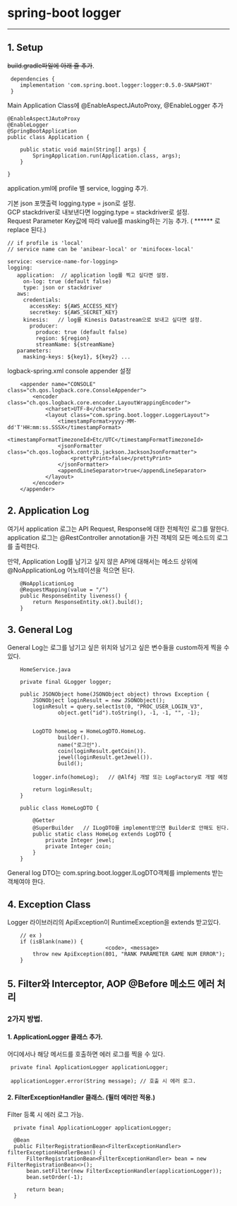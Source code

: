 
#  spring-boot logger 
***
## 1. Setup


~~build.gradle파일에 아래 줄 추가~~.
``` 
 dependencies {  
    implementation 'com.spring.boot.logger:logger:0.5.0-SNAPSHOT'
 }
```

Main Application Class에 @EnableAspectJAutoProxy, @EnableLogger 추가
```
@EnableAspectJAutoProxy
@EnableLogger
@SpringBootApplication
public class Application {

    public static void main(String[] args) {
        SpringApplication.run(Application.class, args);
    }

}
```

application.yml에 profile 별 service, logging 추가.
   
기본 json 포맷출력 logging.type = json로 설정.   
GCP stackdriver로 내보낸다면 logging.type = stackdriver로 설정.  
Request Parameter Key값에 따라 value를 masking하는 기능 추가. ( ****** 로 replace 된다.)
```
// if profile is 'local'
// service name can be 'anibear-local' or 'minifocex-local'

service: <service-name-for-logging>
logging:
   application:  // application log를 찍고 싶다면 설정.
     on-log: true (default false)
     type: json or stackdriver  
   aws:
     credentials:
       accessKey: ${AWS_ACCESS_KEY}
       secretkey: ${AWS_SECRET_KEY}
     kinesis:   // log를 Kinesis Datastream으로 보내고 싶다면 설정.
       producer:
         produce: true (default false)
         region: ${region}
         streamName: ${streamName}
   parameters:
     masking-keys: ${key1}, ${key2} ...

```

  
logback-spring.xml console appender 설정
```
    <appender name="CONSOLE" class="ch.qos.logback.core.ConsoleAppender">
        <encoder class="ch.qos.logback.core.encoder.LayoutWrappingEncoder">
            <charset>UTF-8</charset>
            <layout class="com.spring.boot.logger.LoggerLayout">
                <timestampFormat>yyyy-MM-dd'T'HH:mm:ss.SSSX</timestampFormat>
                <timestampFormatTimezoneId>Etc/UTC</timestampFormatTimezoneId>
                <jsonFormatter class="ch.qos.logback.contrib.jackson.JacksonJsonFormatter">
                    <prettyPrint>false</prettyPrint>
                </jsonFormatter>
                <appendLineSeparator>true</appendLineSeparator>
            </layout>
        </encoder>
    </appender>
```

## 2. Application Log

 여기서 application 로그는 API Request, Response에 대한 전체적인 로그를 말한다.  
 application 로그는 @RestController annotation을 가진 객체의 모든 메소드의 로그를 출력한다.

만약, Application Log를 남기고 싶지 않은 API에 대해서는 메소드 상위에 @NoApplicationLog 어노테이션을 적으면 된다.

```
    @NoApplicationLog
    @RequestMapping(value = "/")
    public ResponseEntity liveness() {
        return ResponseEntity.ok().build();
    }
```


## 3. General Log

General Log는 로그를 남기고 싶은 위치와 남기고 싶은 변수들을 custom하게 찍을 수 있다.  

```
    HomeService.java
    
    private final GLogger logger;
    
    public JSONObject home(JSONObject object) throws Exception {
        JSONObject loginResult = new JSONObject();
        loginResult = query.select1st(0, "PROC_USER_LOGIN_V3",
                object.get("id").toString(), -1, -1, "", -1);


        LogDTO homeLog = HomeLogDTO.HomeLog.
                builder().
                name("로그인").
                coin(loginResult.getCoin()).
                jewel(loginResult.getJewel()).
                build();

        logger.info(homeLog);   // @Alf4j 개발 또는 LogFactory로 개발 예정
        
        return loginResult;
    }
```
```
    public class HomeLogDTO {
    
        @Getter
        @SuperBuilder   // ILogDTO를 implement받으면 Builder로 안해도 된다.
        public static class HomeLog extends LogDTO {
            private Integer jewel;
            private Integer coin;
        }
    }
```

General log DTO는 com.spring.boot.logger.ILogDTO객체를 implements 받는 객체여야 한다.


## 4. Exception Class

Logger 라이브러리의 ApiException이 RuntimeException을 extends 받고있다.

``` 
    // ex )
    if (isBlank(name)) {
                               <code>, <message>
        throw new ApiException(801, "RANK PARAMETER GAME NUM ERROR");
    }
```

## 5. Filter와 Interceptor, AOP @Before 메소드 에러 처리


### 2가지 방법.  
  

#### 1. ApplicationLogger 클래스 추가.  
  
어디에서나 해당 메서드를 호출하면 에러 로그를 찍을 수 있다.
```
 private final ApplicationLogger applicationLogger;
 
 applicationLogger.error(String message); // 호출 시 에러 로그.
```
  
    
#### 2. FilterExceptionHandler 클래스. (필터 에러만 적용.)

Filter 등록 시 에러 로그 가능.
```
  private final ApplicationLogger applicationLogger;

  @Bean
  public FilterRegistrationBean<FilterExceptionHandler> filterExceptionHandlerBean() {
      FilterRegistrationBean<FilterExceptionHandler> bean = new FilterRegistrationBean<>();
      bean.setFilter(new FilterExceptionHandler(applicationLogger));
      bean.setOrder(-1);

      return bean;
  }

```
